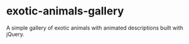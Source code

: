 # exotic-animals-gallery
A simple gallery of exotic animals with animated descriptions built with jQuery.
